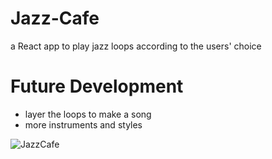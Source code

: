 # Jazz-Cafe
a React app to play jazz loops according to the users' choice

# Future Development
- layer the loops to make a song
- more instruments and styles

![JazzCafe](https://user-images.githubusercontent.com/26353108/100031416-7674fa00-2daa-11eb-84dd-65a60b5bf5b1.png)
